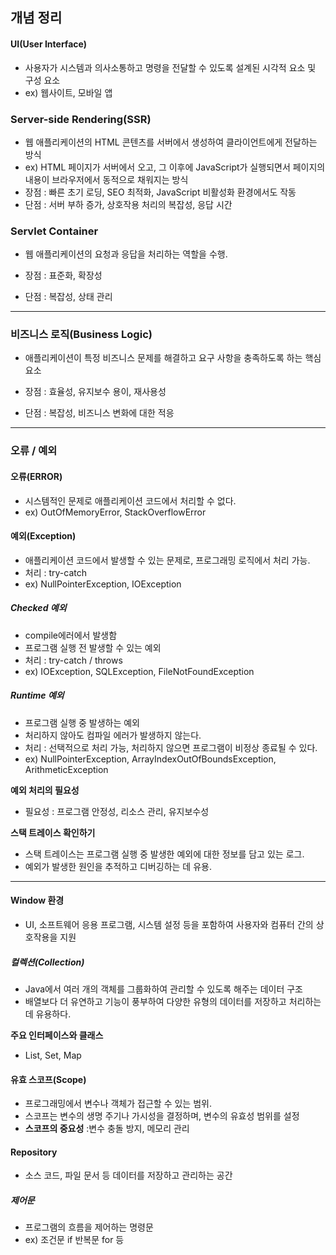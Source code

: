 ## **개념 정리**

#### UI(User Interface)
- 사용자가 시스템과 의사소통하고 명령을 전달할 수 있도록 설계된 시각적 요소 및 구성 요소
- ex) 웹사이트, 모바일 앱 

### Server-side Rendering(SSR)
- 웹 애플리케이션의 HTML 콘텐츠를 서버에서 생성하여 클라이언트에게 전달하는 방식
- ex) HTML 페이지가 서버에서 오고, 그 이후에 JavaScript가 실행되면서 페이지의 내용이 브라우저에서 동적으로 채워지는 방식
- 장점 : 빠른 초기 로딩, SEO 최적화, JavaScript 비활성화 환경에서도 작동 
- 단점 : 서버 부하 증가, 상호작용 처리의 복잡성, 응답 시간 

### Servlet Container
- 웹 애플리케이션의 요청과 응답을 처리하는 역할을 수행.

- 장점 : 표준화, 확장성
- 단점 : 복잡성, 상태 관리 
---
### 비즈니스 로직(Business Logic)
- 애플리케이션이 특정 비즈니스 문제를 해결하고 요구 사항을 충족하도록 하는 핵심 요소 

- 장점 : 효율성, 유지보수 용이, 재사용성 
- 단점 : 복잡성, 비즈니스 변화에 대한 적응 

---
### 오류 / 예외

#### 오류(ERROR)
- 시스템적인 문제로 애플리케이션 코드에서 처리할 수 없다.
- ex) OutOfMemoryError, StackOverflowError

#### 예외(Exception)
- 애플리케이션 코드에서 발생할 수 있는 문제로, 프로그래밍 로직에서 처리 가능.
- 처리 : try-catch
- ex) NullPointerException, IOException

##### Checked 예외
- compile에러에서 발생함
- 프로그램 실행 전 발생할 수 있는 예외
- 처리 : try-catch / throws 
- ex) IOException, SQLException, FileNotFoundException

##### Runtime 예외
- 프로그램 실행 중 발생하는 예외 
- 처리하지 않아도 컴파일 에러가 발생하지 않는다.
- 처리 : 선택적으로 처리 가능, 처리하지 않으면 프로그램이 비정상 종료될 수 있다. 
- ex) NullPointerException, ArrayIndexOutOfBoundsException, ArithmeticException

**예외 처리의 필요성**
- 필요성 : 프로그램 안정성, 리소스 관리, 유지보수성 

**스택 트레이스 확인하기**
- 스택 트레이스는 프로그램 실행 중 발생한 예외에 대한 정보를 담고 있는 로그.
- 예외가 발생한 원인을 추적하고 디버깅하는 데 유용.

---
#### Window 환경
- UI, 소프트웨어 응용 프로그램, 시스템 설정 등을 포함하여 사용자와 컴퓨터 간의 상호작용을 지원 

##### 컬렉션(Collection)
- Java에서 여러 개의 객체를 그룹화하여 관리할 수 있도록 해주는 데이터 구조
- 배열보다 더 유연하고 기능이 풍부하여 다양한 유형의 데이터를 저장하고 처리하는 데 유용하다.

**주요 인터페이스와 클래스**
- List, Set, Map 

#### 유효 스코프(Scope)
- 프로그래밍에서 변수나 객체가 접근할 수 있는 범위.
- 스코프는 변수의 생명 주기나 가시성을 결정하며, 변수의 유효성 범위를 설정
- **스코프의 중요성** :변수 충돌 방지, 메모리 관리 


#### Repository
- 소스 코드, 파일 문서 등 데이터를 저장하고 관리하는 공간 

##### 제어문
- 프로그램의 흐름을 제어하는 명령문
- ex) 조건문 if 반복문 for 등

